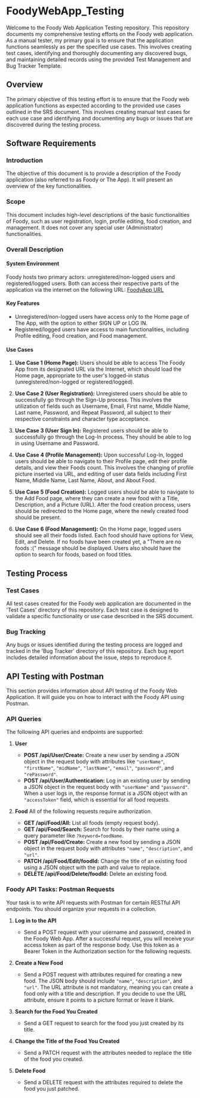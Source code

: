 # FoodyWebApp_Testing
Welcome to the Foody Web Application Testing repository. This repository documents my comprehensive testing efforts on the Foody web application. As a manual tester, my primary goal is to ensure that the application functions seamlessly as per the specified use cases. This involves creating test cases, identifying and thoroughly documenting any discovered bugs, and maintaining detailed records using the provided Test Management and Bug Tracker Template.

## Overview 

The primary objective of this testing effort is to ensure that the Foody web application functions as expected according to the provided use cases outlined in the SRS document. This involves creating manual test cases for each use case and identifying and documenting any bugs or issues that are discovered during the testing process.

## Software Requirements

### Introduction

The objective of this document is to provide a description of the Foody application (also referred to as Foody or The App). It will present an overview of the key functionalities.

### Scope
This document includes high-level descriptions of the basic functionalities of Foody, such as user registration, login, profile editing, food creation, and management. It does not cover any special user (Administrator) functionalities.

### Overall Description

#### System Environment 

Foody hosts two primary actors: unregistered/non-logged users and registered/logged users. Both can access their respective parts of the application via the internet on the following URL: [FoodyApp URL](http://softuni-qa-loadbalancer-2137572849.eu-north-1.elb.amazonaws.com:85/)

#### Key Features

-   Unregistered/non-logged users have access only to the Home page of The App, with the option to either SIGN UP or LOG IN.
-   Registered/logged users have access to main functionalities, including Profile editing, Food creation, and Food management.

#### Use Cases

1.  **Use Case 1 (Home Page):** Users should be able to access The Foody App from its designated URL via the Internet, which should load the Home page, appropriate to the user's logged-in status (unregistered/non-logged or registered/logged).
    
2.  **Use Case 2 (User Registration):** Unregistered users should be able to successfully go through the Sign-Up process. This involves the utilization of fields such as Username, Email, First name, Middle Name, Last name, Password, and Repeat Password, all subject to their respective constraints and character type acceptance.
    
3.  **Use Case 3 (User Sign In):** Registered users should be able to successfully go through the Log-In process. They should be able to log in using Username and Password.
    
4.  **Use Case 4 (Profile Management):** Upon successful Log-In, logged users should be able to navigate to their Profile page, edit their profile details, and view their Foods count. This involves the changing of profile picture inserted via URL, and editing of user data fields including First Name, Middle Name, Last Name, About, and About Food.
    
5.  **Use Case 5 (Food Creation):** Logged users should be able to navigate to the Add Food page, where they can create a new food with a Title, Description, and a Picture (URL). After the food creation process, users should be redirected to the Home page, where the newly created food should be present.
    
6.  **Use Case 6 (Food Management):** On the Home page, logged users should see all their foods listed. Each food should have options for View, Edit, and Delete. If no foods have been created yet, a "There are no foods :(" message should be displayed. Users also should have the option to search for foods, based on food titles.
    

## Testing Process

### Test Cases 

All test cases created for the Foody web application are documented in the 'Test Cases' directory of this repository. Each test case is designed to validate a specific functionality or use case described in the SRS document.

### Bug Tracking

Any bugs or issues identified during the testing process are logged and tracked in the 'Bug Tracker' directory of this repository. Each bug report includes detailed information about the issue, steps to reproduce it.

## API Testing with Postman

This section provides information about API testing of the Foody Web Application. It will guide you on how to interact with the Foody API using Postman.

### API Queries

The following API queries and endpoints are supported:

1. **User**
    - **POST /api/User/Create:** Create a new user by sending a JSON object in the request body with attributes like `"userName"`, `"firstName"`, `"midName"`, `"lastName"`, `"email"`, `"password"`, and `"rePassword"`.
    - **POST /api/User/Authentication:** Log in an existing user by sending a JSON object in the request body with `"userName"` and `"password"`. When a user logs in, the response format is a JSON object with an `"accessToken"` field, which is essential for all food requests.

2. **Food**
   All of the following requests require authorization.
    - **GET /api/Food/All:** List all foods (empty request body).
    - **GET /api/Food/Search:** Search for foods by their name using a query parameter like `?keyword=foodName`.
    - **POST /api/Food/Create:** Create a new food by sending a JSON object in the request body with attributes `"name"`, `"description"`, and `"url"`.
    - **PATCH /api/Food/Edit/foodId:** Change the title of an existing food using a JSON object with the path and value to replace.
    - **DELETE /api/Food/Delete/foodId:** Delete an existing food.

### Foody API Tasks: Postman Requests

Your task is to write API requests with Postman for certain RESTful API endpoints. You should organize your requests in a collection.

1. **Log in to the API**
    - Send a POST request with your username and password, created in the Foody Web App. After a successful request, you will receive your access token as part of the response body. Use this token as a Bearer Token in the Authorization section for the following requests.

2. **Create a New Food**
    - Send a POST request with attributes required for creating a new food. The JSON body should include `"name"`, `"description"`, and `"url"`. The URL attribute is not mandatory, meaning you can create a food only with a title and description. If you decide to use the URL attribute, ensure it points to a picture format or leave it blank.

3. **Search for the Food You Created**
    - Send a GET request to search for the food you just created by its title.

4. **Change the Title of the Food You Created**
    - Send a PATCH request with the attributes needed to replace the title of the food you created.

5. **Delete Food**
    - Send a DELETE request with the attributes required to delete the food you just patched.
